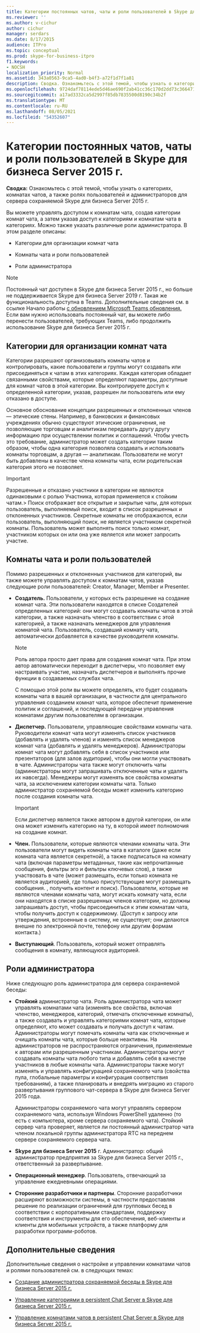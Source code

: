 ```yaml
---
title: Категории постоянных чатов, чаты и роли пользователей в Skype для бизнеса Server 2015 г.
ms.reviewer: ''
ms.author: v-cichur
author: cichur
manager: serdars
ms.date: 8/17/2015
audience: ITPro
ms.topic: conceptual
ms.prod: skype-for-business-itpro
f1.keywords:
- NOCSH
localization_priority: Normal
ms.assetid: 343a0563-9ca5-4ad0-b4f3-a72f1d7f1a81
description: Сводка. Ознакомьтесь с этой темой, чтобы узнать о категориях, комнатах чатов и ролях пользователя и администратора для persistent Chat Server в Skype для бизнеса Server 2015 г.
ms.openlocfilehash: 9724daf78114ede5d46ae690f2ab41cc36c170d2dd73c3664718e7ac4bb995f1
ms.sourcegitcommit: a17ad3332ca5d2997f85db7835500d8190c34b2f
ms.translationtype: MT
ms.contentlocale: ru-RU
ms.lasthandoff: 08/05/2021
ms.locfileid: "54352607"
---
```

# <a name="persistent-chat-categories-chat-rooms-and-user-roles-in-skype-for-business-server-2015"></a>Категории постоянных чатов, чаты и роли пользователей в Skype для бизнеса Server 2015 г.
 
**Сводка:** Ознакомьтесь с этой темой, чтобы узнать о категориях, комнатах чатов, а также ролях пользователей и администраторов для сервера сохраняемой Skype для бизнеса Server 2015 г.
  
Вы можете управлять доступом к комнатам чата, создав категории комнат чата, а затем указав доступ к категориям и комнатам чата в категориях. Можно также указать различные роли администратора. В этом разделе описаны: 
  
- Категории для организации комнат чата
    
- Комнаты чата и роли пользователей
    
- Роли администратора

> [!NOTE] 
> Постоянный чат доступен в Skype для бизнеса Server 2015 г., но больше не поддерживается Skype для бизнеса Server 2019 г. Такая же функциональность доступна в Teams. Дополнительные сведения см. в ссылке Начало работы [с обновлением Microsoft Teams обновления.](/microsoftteams/upgrade-start-here) Если вам нужно использовать постоянный чат, вы можете либо перенести пользователей, требующих Teams, либо продолжить использование Skype для бизнеса Server 2015 г. 
    
## <a name="categories-for-organizing-chat-rooms"></a>Категории для организации комнат чата

Категории разрешают организовывать комнаты чатов и контролировать, какие пользователи и группы могут создавать или присоединяться к чатам в этих категориях. Каждая категория обладает связанными свойствами, которые определяют параметры, доступные для комнат чатов в этой категории. Вы контролируете доступ к определенной категории, указав, разрешен ли пользователь или ему отказано в доступе.
  
Основное обоснование концепции разрешенных и отклоненных членов — этические стены. Например, в банковских и финансовых учреждениях обычно существуют этические ограничения, не позволяющие торговцам и аналитикам передавать другу другу информацию при осуществлении политик и соглашений. Чтобы учесть это требование, администратор может создать категории таким образом, чтобы одна категория позволяла создавать и использовать комнаты торговцам, а другая — аналитикам. Пользователи не могут быть добавлены в качестве члена комнаты чата, если родительская категория этого не позволяет.
  
> [!IMPORTANT]
> Разрешенные и отказано участники в категории не  являются одинаковыми с ролью Участника, которая применяется к стойким чатам.> Поиск отображает все открытые и закрытые чаты, для которых пользователь, выполняемый поиск, входит в список разрешенных и отклоненных участников. Секретные комнаты не отображаются, если пользователь, выполняющий поиск, не является участником секретной комнаты. Пользователь может выполнять поиск только комнат, участником которых он или она уже является или может запросить участие. 
  
## <a name="chat-rooms-and-user-roles"></a>Комнаты чата и роли пользователей

Помимо разрешенных и отклоненных участников для категорий, вы также можете управлять доступом к комнатам чатов, указав следующие роли пользователей: Creator, Manager, Member и Presenter.
  
- **Создатель.** Пользователи, у которых есть разрешение на создание комнат чата. Эти пользователи находятся в списке Создателей определенных категорий: они могут создавать комнаты чатов в этой категории, а также назначать членство в соответствии с этой категорией, а также назначать менеджеров для управления комнатой чата. Пользователь, создавший комнату чата, автоматически добавляется в качестве руководителя комнаты.
    
    > [!NOTE]
    > Роль автора просто дает права для создания комнат чата. При этом автор автоматически переходит в диспетчеры, что позволяет ему настраивать участие, назначать диспетчеров и выполнять прочие функции в создаваемых службах чата. 
  
    С помощью этой роли вы можете определять, кто будет создавать комнаты чата в вашей организации, в частности для центрального управления созданием комнат чата, которое обеспечит применение политик и соглашений, и последующей передачи управления комнатами другим пользователям в организации.
    
- **Диспетчер.** Пользователи, управляющие свойствами комнаты чата. Руководители комнат чата могут изменять список участников (добавлять и удалять членов) и изменять список менеджеров комнат чата (добавлять и удалять менеджеров). Администраторы комнат чата могут добавлять себя в список участников или презентаторов (для залов аудитории), чтобы они могли участвовать в чате. Администраторы чата также могут отключить чаты (администраторы могут запрашивать отключенные чаты и удалять их навсегда). Менеджеры могут изменять все свойства комнаты чата, за исключением категории комнаты чата. Только администратор сохраняемой беседы может изменить категорию после создания комнаты чата.
    
    > [!IMPORTANT]
    > Если диспетчер является также автором в другой категории, он или она может изменить категорию на ту, в которой имеет полномочия на создание комнат. 
  
- **Член.** Пользователи, которые являются членами комнаты чата. Эти пользователи могут видеть комнаты чата в каталоге (даже если комната чата является секретной), а также подписаться на комнату чата (включая параметры метаданных, такие как непрочитанные сообщения, фильтры эго и фильтры ключевых слов), а также участвовать в чате (может размещать, если только комната не является аудиторией, где только присутствующие могут размещать сообщения. , получить контент и поиск). Пользователи, которые не являются членами комнаты чата, могут искать комнату чата, если они находятся в списке разрешенных членов категории, но должны запрашивать доступ, чтобы присоединиться к этим комнатам чата, чтобы получить доступ к содержимому. (Доступ к запросу или утверждения, встроенные в систему, не существует; они делаются внешне по электронной почте, телефону или другим формам контакта.)
    
- **Выступающий**. Пользователь, который может отправлять сообщения в комнату, являющуюся аудиторией.
    
## <a name="administrator-roles"></a>Роли администратора

Ниже следующую роль администратора для сервера сохраняемой беседы:
  
- **Стойкий** администратор чата. Роль администратора чата может управлять комнатами чата (изменять все свойства, включая членство, менеджеров, категорий, отмечать отключенные комнаты), а также создавать и управлять категориями комнат чата, которые определяют, кто может создавать и получать доступ к чатам. Администраторы могут помечать комнаты чата как отключенные и очищать комнаты чата, которые больше неактивны. На администраторов не распространяются ограничения, применяемые к авторам или разрешенным участникам. Администраторы могут создавать комнаты чата любого типа и добавлять себя в качестве участников в любые комнаты чата. Администраторы также могут изменять и управлять конфигурацией сохраняемого чата (свойства пула, глобальные параметры и конфигурация соответствия требованиям), а также планировать и внедрять миграцию из старого развертывания группового чат-сервера в Skype для бизнеса Server 2015 года.
    
    Администраторы сохраняемого чата могут управлять сервером сохраняемого чата, используя Windows PowerShell удаленно (то есть с компьютера, кроме сервера сохраняемого чата). Стойкий сервер чата проверяет, является ли постоянный администратор чата членом локальной группы администратора RTC на переднем сервере сохраняемого сервера чата.
    
- **Skype для бизнеса Server 2015** г. Администратор: общий администратор предприятия за Skype для бизнеса Server 2015 г., ответственный за развертывание.
    
- **Операционный менеджер**. Пользователь, отвечающий за управление ежедневными операциями.
    
- **Сторонние разработчики и партнеры**. Сторонние разработчики расширяют возможности системы, в частности предоставляя решение по реализации ограничений для групповых бесед в соответствии с корпоративными стандартами, поддержку соответствия и инструменты для его обеспечения, веб-клиенты и клиенты для мобильных устройств, а также платформу для разработки программ-роботов.
    
## <a name="for-more-information"></a>Дополнительные сведения

Дополнительные сведения о настройке и управлении комнатами чатов и ролями пользователей см. в следующих темах:
  
- [Создание администратора сохраняемой беседы в Skype для бизнеса Server 2015 г.](../../deploy/deploy-persistent-chat-server/create-a-persistent-chat-administrator.md)
    
- [Управление категориями в persistent Chat Server в Skype для бизнеса Server 2015 г.](../../manage/persistent-chat/categories.md)
    
- [Управление комнатами чатов в persistent Chat Server в Skype для бизнеса Server 2015 г.](../../manage/persistent-chat/chat-rooms.md)
    

